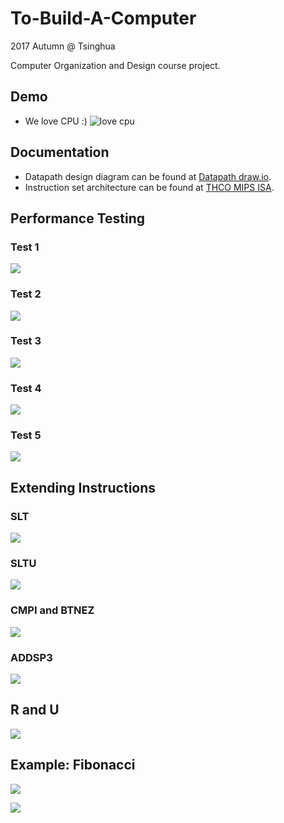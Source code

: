 # To-Build-A-Computer

2017 Autumn @ Tsinghua

Computer Organization and Design course project.

## Demo
- We love CPU :)
![love cpu](http://otukr87eg.bkt.clouddn.com/2efeec790d30039697d3786c84a7b1b2.jpg)

## Documentation
- Datapath design diagram can be found at [Datapath draw.io](https://drive.google.com/file/d/1nN_b52ZtlHKoNCrz3iWf9vKDxEoyRruB/view?usp=sharing).
- Instruction set architecture can be found at [THCO MIPS ISA](https://drive.google.com/file/d/1nN_b52ZtlHKoNCrz3iWf9vKDxEoyRruB/view?usp=sharing).

## Performance Testing

### Test 1

![](https://i.imgur.com/cWtiH5G.png)

### Test 2

![](https://i.imgur.com/QQoV6mG.png)

### Test 3

![](https://i.imgur.com/zFYWxAX.png)

### Test 4

![](https://i.imgur.com/tT0D7mF.png)

### Test 5

![](https://i.imgur.com/fIrmkpN.png)

## Extending Instructions

### SLT

![](https://i.imgur.com/DeTRrpL.png)

### SLTU

![](https://i.imgur.com/1v5xLZ2.png)

### CMPI and BTNEZ

![](https://i.imgur.com/BBaRIGF.png)

### ADDSP3

![](https://i.imgur.com/dke8aRI.png)

## R and U

![](https://i.imgur.com/K9edE9Z.png)

## Example: Fibonacci

![](https://i.imgur.com/07PBhK2.png)

![](https://i.imgur.com/CpRcu0d.png)
